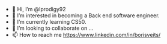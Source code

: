 - 👋 Hi, I’m @lprodigy92
- 👀 I’m interested in becoming a Back end software engineer.
- 🌱 I’m currently learning CS50.
- 💞️ I’m looking to collaborate on ...
- 📫 How to reach me https://www.linkedin.com/in/borisveits/

<!---
lprodigy92/lprodigy92 is a ✨ special ✨ repository because its `README.md` (this file) appears on your GitHub profile.
You can click the Preview link to take a look at your changes.
--->
